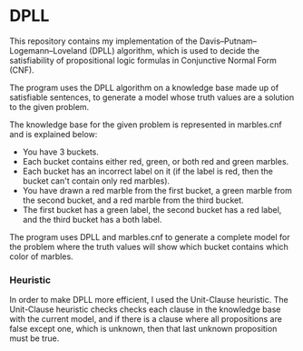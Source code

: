 # DPLL

This repository contains my implementation of the Davis–Putnam–Logemann–Loveland (DPLL) algorithm, which is used to decide the satisfiability of propositional logic formulas in Conjunctive Normal Form (CNF).

The program uses the DPLL algorithm on a knowledge base made up of satisfiable sentences, to generate a model whose truth values are a solution to the given problem.

The knowledge base for the given problem is represented in marbles.cnf and is explained below:
  - You have 3 buckets.
  - Each bucket contains either red, green, or both red and green marbles.
  - Each bucket has an incorrect label on it (if the label is red, then the bucket can't contain only red marbles).
  - You have drawn a red marble from the first bucket, a green marble from the second bucket, and a red marble from the third bucket.
  - The first bucket has a green label, the second bucket has a red label, and the third bucket has a both label.

The program uses DPLL and marbles.cnf to generate a complete model for the problem where the truth values will show which bucket contains which color of marbles.

### Heuristic

In order to make DPLL more efficient, I used the Unit-Clause heuristic. The Unit-Clause heuristic checks checks each clause in the knowledge base with the current model, and if there is a clause where all propositions are false except one, which is unknown, then that last unknown proposition must be true.
